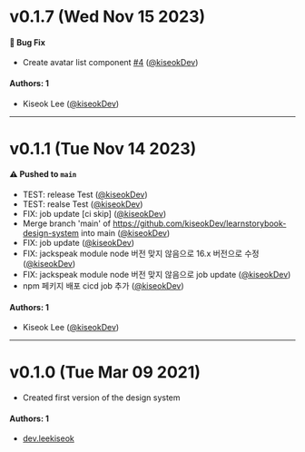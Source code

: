 # v0.1.7 (Wed Nov 15 2023)

#### 🐛 Bug Fix

- Create avatar list component [#4](https://github.com/kiseokDev/learnstorybook-design-system/pull/4) ([@kiseokDev](https://github.com/kiseokDev))

#### Authors: 1

- Kiseok Lee ([@kiseokDev](https://github.com/kiseokDev))

---

# v0.1.1 (Tue Nov 14 2023)

#### ⚠️ Pushed to `main`

- TEST: release Test ([@kiseokDev](https://github.com/kiseokDev))
- TEST: realse Test ([@kiseokDev](https://github.com/kiseokDev))
- FIX: job update [ci skip] ([@kiseokDev](https://github.com/kiseokDev))
- Merge branch 'main' of https://github.com/kiseokDev/learnstorybook-design-system into main ([@kiseokDev](https://github.com/kiseokDev))
- FIX: job update ([@kiseokDev](https://github.com/kiseokDev))
- FIX: jackspeak module node 버전 맞지 않음으로 16.x 버전으로 수정 ([@kiseokDev](https://github.com/kiseokDev))
- FIX: jackspeak module node 버전 맞지 않음으로 job update ([@kiseokDev](https://github.com/kiseokDev))
- npm 페키지 배포 cicd job 추가 ([@kiseokDev](https://github.com/kiseokDev))

#### Authors: 1

- Kiseok Lee ([@kiseokDev](https://github.com/kiseokDev))

---

# v0.1.0 (Tue Mar 09 2021)

- Created first version of the design system

#### Authors: 1

- [dev.leekiseok](https://github.com/kiseokDev)
